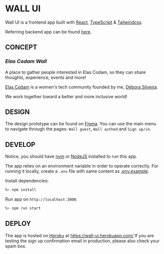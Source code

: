 # WALL UI

Wall UI is a frontend app built with [React](https://reactjs.org/), [TypeScript](https://www.typescriptlang.org/) & [Tailwindcss](https://tailwindcss.com/).

Referring backend app can be found [here](https://github.com/deboracosilveira/wall-api).

## CONCEPT
### _Elas Codam Wall_
A place to gather people interested in Elas Codam, so they can share thoughts, experience, events and more!

[Elas Codam](https://www.linkedin.com/company/elas-codam/) is a women's tech community founded by me, [Débora Silveira](https://www.linkedin.com/in/deborasilveira/).

We work together toward a better and more inclusive world!

## DESIGN
The design prototype can be found on [Figma](https://www.figma.com/file/LhOjCrlrwH7KB38funOGMj/Wall-UI). You can use the main menu to navigate through the pages: `Wall guest`, `Wall authed` and `Sign up/in`. 

## DEVELOP

Notice, you should have [nvm](https://github.com/nvm-sh/nvm) or [NodeJS](https://nodejs.org/en/) installed to run this app.

The app relies on an environment variable in order to operate correctly.
For running it locally, create a `.env` file with same content as [.env.example](.env.example).

Install dependencies:
```sh
%> npm install
```

Run app on `http://localhost:3000`:
```sh
%> npm run start
```

## DEPLOY
The app is hosted on [Heroku](https://www.heroku.com/) at https://wall-ui.herokuapp.com/
If you are testing the sign up confirmation email in production, please also check your spam box.

